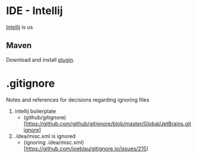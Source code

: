 # IDE - Intellij

[Intellij](https://plugins.jetbrains.com/) is us

## Maven

Download and install [plugin](https://plugins.jetbrains.com/plugin/1166-maven-2-integration).

# .gitignore

Notes and references for decisions regarding ignoring files

1. intellij boilerplate
	- (github/gitignore)[https://github.com/github/gitignore/blob/master/Global/JetBrains.gitignore]
2. .idea/misc.xml is ignored
	- (ignoring .idea/misc.xml)[https://github.com/joeblau/gitignore.io/issues/215]
